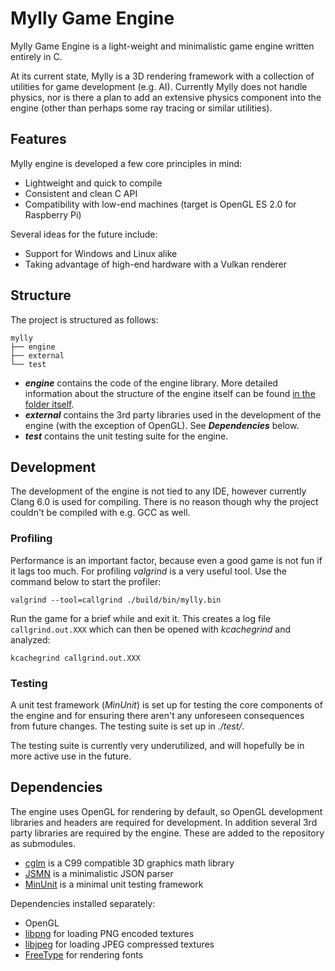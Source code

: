 # Mylly Game Engine

Mylly Game Engine is a light-weight and minimalistic game engine written entirely in C.

At its current state, Mylly is a 3D rendering framework with a collection of utilities for game development (e.g. AI). Currently Mylly does not handle physics, nor is there a plan to add an extensive physics component into the engine (other than perhaps some ray tracing or similar utilities).

## Features

Mylly engine is developed a few core principles in mind:

* Lightweight and quick to compile
* Consistent and clean C API
* Compatibility with low-end machines (target is OpenGL ES 2.0 for Raspberry Pi)

Several ideas for the future include:

* Support for Windows and Linux alike
* Taking advantage of high-end hardware with a Vulkan renderer

## Structure

The project is structured as follows:

```
mylly
├── engine
├── external
└── test
```

* **_engine_** contains the code of the engine library. More detailed information about the structure of the engine itself can be found [in the folder itself](engine/).
* **_external_** contains the 3rd party libraries used in the development of the engine (with the exception of OpenGL). See **_Dependencies_** below.
* **_test_** contains the unit testing suite for the engine.

## Development

The development of the engine is not tied to any IDE, however currently Clang 6.0 is used for compiling. There is no reason though why the project couldn't be compiled with e.g. GCC as well.

### Profiling

Performance is an important factor, because even a good game is not fun if it lags too much. For profiling _valgrind_ is a very useful tool. Use the command below to start the profiler:

```
valgrind --tool=callgrind ./build/bin/mylly.bin
```

Run the game for a brief while and exit it. This creates a log file `callgrind.out.XXX` which can then be opened with _kcachegrind_ and analyzed:

```
kcachegrind callgrind.out.XXX
```

### Testing

A unit test framework (_MinUnit_) is set up for testing the core components of the engine and for ensuring there aren't any unforeseen consequences from future changes. The testing suite is set up in _./test/_.

The testing suite is currently very underutilized, and will hopefully be in more active use in the future.

## Dependencies

The engine uses OpenGL for rendering by default, so OpenGL development libraries and headers are required for development. In addition several 3rd party libraries are required by the engine. These are added to the repository as submodules.

* [cglm](https://github.com/recp/cglm.git) is a C99 compatible 3D graphics math library
* [JSMN](https://github.com/zserge/jsmn.git) is a minimalistic JSON parser
* [MinUnit](https://github.com/siu/minunit.git) is a minimal unit testing framework

Dependencies installed separately:

* OpenGL
* [libpng](http://www.libpng.org/pub/png/libpng.html) for loading PNG encoded textures
* [libjpeg](http://ijg.org/) for loading JPEG compressed textures
* [FreeType](https://www.freetype.org/) for rendering fonts
